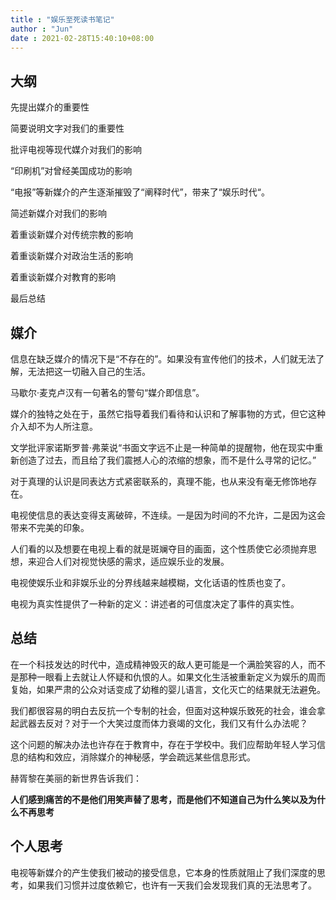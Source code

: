 ```yaml
---
title : "娱乐至死读书笔记"
author : "Jun"
date : 2021-02-28T15:40:10+08:00
---
```



## 大纲

先提出媒介的重要性

简要说明文字对我们的重要性

批评电视等现代媒介对我们的影响

“印刷机”对曾经美国成功的影响

“电报”等新媒介的产生逐渐摧毁了“阐释时代”，带来了“娱乐时代“。

简述新媒介对我们的影响

着重谈新媒介对传统宗教的影响

着重谈新媒介对政治生活的影响

着重谈新媒介对教育的影响

最后总结

## 媒介

信息在缺乏媒介的情况下是“不存在的”。如果没有宣传他们的技术，人们就无法了解，无法把这一切融入自己的生活。

马歇尔·麦克卢汉有一句著名的警句“媒介即信息”。

媒介的独特之处在于，虽然它指导着我们看待和认识和了解事物的方式，但它这种介入却不为人所注意。

文学批评家诺斯罗普·弗莱说“书面文字远不止是一种简单的提醒物，他在现实中重新创造了过去，而且给了我们震撼人心的浓缩的想象，而不是什么寻常的记忆。”

对于真理的认识是同表达方式紧密联系的，真理不能，也从来没有毫无修饰地存在。

电视使信息的表达变得支离破碎，不连续。一是因为时间的不允许，二是因为这会带来不完美的印象。

人们看的以及想要在电视上看的就是斑斓夺目的画面，这个性质使它必须抛弃思想，来迎合人们对视觉快感的需求，适应娱乐业的发展。

电视使娱乐业和非娱乐业的分界线越来越模糊，文化话语的性质也变了。

电视为真实性提供了一种新的定义：讲述者的可信度决定了事件的真实性。

## 总结

在一个科技发达的时代中，造成精神毁灭的敌人更可能是一个满脸笑容的人，而不是那种一眼看上去就让人怀疑和仇恨的人。如果文化生活被重新定义为娱乐的周而复始，如果严肃的公众对话变成了幼稚的婴儿语言，文化灭亡的结果就无法避免。

我们都很容易的明白去反抗一个专制的社会，但面对这种娱乐致死的社会，谁会拿起武器去反对？对于一个大笑过度而体力衰竭的文化，我们又有什么办法呢？

这个问题的解决办法也许存在于教育中，存在于学校中。我们应帮助年轻人学习信息的结构和效应，消除媒介的神秘感，学会疏远某些信息形式。

赫胥黎在美丽的新世界告诉我们：

**人们感到痛苦的不是他们用笑声替了思考，而是他们不知道自己为什么笑以及为什么不再思考**

## 个人思考

电视等新媒介的产生使我们被动的接受信息，它本身的性质就阻止了我们深度的思考，如果我们习惯并过度依赖它，也许有一天我们会发现我们真的无法思考了。

